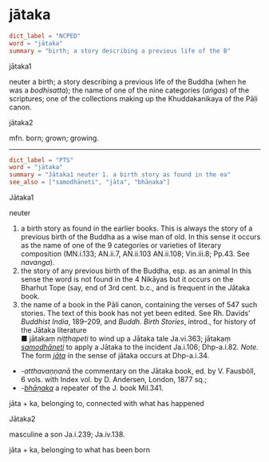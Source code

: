 # jātaka

``` toml
dict_label = "NCPED"
word = "jātaka"
summary = "birth; a story describing a previous life of the B"
```

jātaka1

neuter a birth; a story describing a previous life of the Buddha (when he was a *bodhisatta*); the name of one of the nine categories (*aṅgas*) of the scriptures; one of the collections making up the Khuddakanikaya of the Pāḷi canon.

jātaka2

mfn. born; grown; growing.

--------------------

``` toml
dict_label = "PTS"
word = "jātaka"
summary = "Jātaka1 neuter 1. a birth story as found in the ea"
see_also = ["samodhāneti", "jāta", "bhāṇaka"]
```

Jātaka1

neuter

1. a birth story as found in the earlier books. This is always the story of a previous birth of the Buddha as a wise man of old. In this sense it occurs as the name of one of the 9 categories or varieties of literary composition (MN.i.133; AN.ii.7, AN.ii.103 AN.ii.108; Vin.iii.8; Pp.43. See *navanga*).
2. the story of any previous birth of the Buddha, esp. as an animal In this sense the word is not found in the 4 Nikāyas but it occurs on the Bharhut Tope (say, end of 3rd cent. b.c., and is frequent in the Jātaka book.
3. the name of a book in the Pāli canon, containing the verses of 547 such stories. The text of this book has not yet been edited. See Rh. Davids’ *Buddhist India*, 189–209, and *Buddh. Birth Stories*, introd., for history of the Jātaka literature  
   ■ jātakaṃ *niṭṭhapeti* to wind up a Jātaka tale Ja.vi.363; jātakaṃ *[samodhāneti](samodhāneti.md)* to apply a Jātaka to the incident Ja.i.106; Dhp\-a.i.82. *Note.* The form *[jāta](jāta.md)* in the sense of jātaka occurs at Dhp\-a.i.34.

* *\-atthavaṇṇanā* the commentary on the Jātaka book, ed. by V. Fausböll, 6 vols. with Index vol. by D. Andersen, London, 1877 sq.;
* *\-[bhāṇaka](bhāṇaka.md)* a repeater of the J. book Mil.341.

jāta \+ ka, belonging to, connected with what has happened

Jātaka2

masculine a son Ja.i.239; Ja.iv.138.

jāta \+ ka, belonging to what has been born

